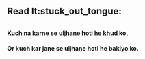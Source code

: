 <h2>Read It:stuck_out_tongue:<h2>
<h4> Kuch na karne se uljhane hoti he khud ko,<h4>
<h4>Or kuch kar jane se uljhane hoti he bakiyo ko.<h4>
